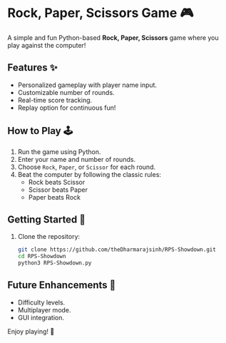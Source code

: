 # Rock, Paper, Scissors Game 🎮  

A simple and fun Python-based **Rock, Paper, Scissors** game where you play against the computer!  

## Features ✨  
- Personalized gameplay with player name input.  
- Customizable number of rounds.  
- Real-time score tracking.  
- Replay option for continuous fun!  

## How to Play 🕹️  
1. Run the game using Python.  
2. Enter your name and number of rounds.  
3. Choose `Rock`, `Paper`, or `Scissor` for each round.  
4. Beat the computer by following the classic rules:  
   - Rock beats Scissor  
   - Scissor beats Paper  
   - Paper beats Rock  

## Getting Started 🚀  
1. Clone the repository:  
   ```bash
   git clone https://github.com/theDharmarajsinh/RPS-Showdown.git
   cd RPS-Showdown
   python3 RPS-Showdown.py
## Future Enhancements 🌟
- Difficulty levels.
- Multiplayer mode.
- GUI integration.


Enjoy playing! 🎉
